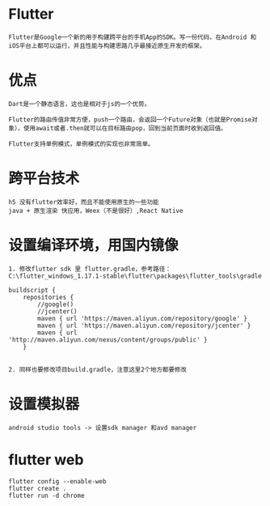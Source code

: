 # Flutter 

	Flutter是Google一个新的用于构建跨平台的手机App的SDK。写一份代码，在Android 和iOS平台上都可以运行，并且性能与构建思路几乎最接近原生开发的框架。


# 优点


	Dart是一个静态语言，这也是相对于js的一个优势。
	
	Flutter的路由传值非常方便，push一个路由，会返回一个Future对象（也就是Promise对象），使用await或者.then就可以在目标路由pop，回到当前页面时收到返回值。

	Flutter支持单例模式，单例模式的实现也非常简单。

# 跨平台技术

	h5 没有flutter效率好，而且不能使用原生的一些功能
	java + 原生渲染	快应用，Weex（不是很好）,React Native


#  设置编译环境，用国内镜像

	1. 修改flutter sdk 里 flutter.gradle，参考路径：C:\flutter_windows_1.17.1-stable\flutter\packages\flutter_tools\gradle

	buildscript {
	    repositories {
	        //google()
	        //jcenter()
	        maven { url 'https://maven.aliyun.com/repository/google' }
	        maven { url 'https://maven.aliyun.com/repository/jcenter' }
	        maven { url 'http://maven.aliyun.com/nexus/content/groups/public' }
		}


	2. 同样也要修改项目build.gradle，注意这里2个地方都要修改


# 设置模拟器

	android studio tools -> 设置sdk manager 和avd manager

	
# flutter web

	flutter config --enable-web
	flutter create .
	flutter run -d chrome


# 
